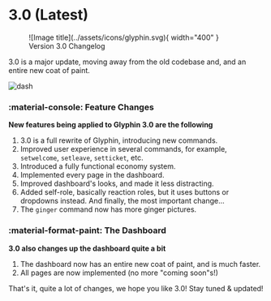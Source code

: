 # 3.0 (Latest)

<figure markdown="span">
  ![Image title](../assets/icons/glyphin.svg){ width="400" }<br>
  Version 3.0 Changelog
</figure>

3.0 is a major update, moving away from the old codebase and, and an entire new coat of paint.

![dash](https://glyphin.hamium.xyz/images/2.1dash.png)

### **:material-console: Feature Changes**
**New features being applied to Glyphin 3.0 are the following**

1. 3.0 is a full rewrite of Glyphin, introducing new commands.
2. Improved user experience in several commands, for example, `setwelcome`, `setleave`, `setticket`, etc.
3. Introduced a fully functional economy system.
4. Implemented every page in the dashboard.
5. Improved dashboard's looks, and made it less distracting.
6. Added self-role, basically reaction roles, but it uses buttons or dropdowns instead. And finally, the most important change...
7. The `ginger` command now has more ginger pictures.

### **:material-format-paint: The Dashboard**
**3.0 also changes up the dashboard quite a bit**

1. The dashboard now has an entire new coat of paint, and is much faster.
2. All pages are now implemented (no more "coming soon"s!)

That's it, quite a lot of changes, we hope you like 3.0!
Stay tuned & updated!